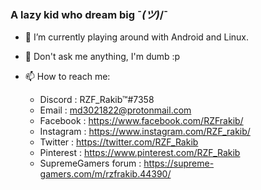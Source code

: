 ### A lazy kid who dream big ¯_(ツ)_/¯
- 🔭 I’m currently playing around with Android and Linux.
- 💬 Don't ask me anything, I'm dumb :p
- 📫 How to reach me: 
 
  + Discord : RZF_Rakib™#7358
  + Email : md3021822@protonmail.com
  + Facebook : https://www.facebook.com/RZFrakib/
  + Instagram : https://www.instagram.com/RZF_rakib/
  + Twitter : https://twitter.com/RZF_Rakib
  + Pinterest : https://www.pinterest.com/RZF_Rakib
  + SupremeGamers forum : https://supreme-gamers.com/m/rzfrakib.44390/
